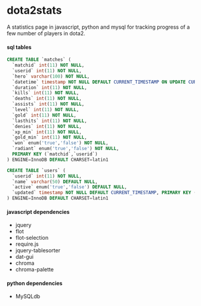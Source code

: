 dota2stats
==========
A statistics page in javascript, python and mysql for tracking progress of a few number of players in dota2.

#### sql tables
```sql
CREATE TABLE `matches` ( 
  `matchid` int(11) NOT NULL,
  `userid` int(11) NOT NULL,
  `hero` varchar(100) NOT NULL,
  `datetime` timestamp NOT NULL DEFAULT CURRENT_TIMESTAMP ON UPDATE CURRENT_TIMESTAMP,
  `duration` int(11) NOT NULL,
  `kills` int(11) NOT NULL,
  `deaths` int(11) NOT NULL,
  `assists` int(11) NOT NULL,
  `level` int(11) NOT NULL,
  `gold` int(11) NOT NULL,
  `lasthits` int(11) NOT NULL,
  `denies` int(11) NOT NULL,
  `xp_min` int(11) NOT NULL,
  `gold_min` int(11) NOT NULL,
  `won` enum('true','false') NOT NULL,
  `radiant` enum('true','false') NOT NULL,
  PRIMARY KEY (`matchid`,`userid`) 
) ENGINE=InnoDB DEFAULT CHARSET=latin1

CREATE TABLE `users` ( 
  `userid` int(11) NOT NULL,
  `name` varchar(50) DEFAULT NULL,
  `active` enum('true','false') DEFAULT NULL,
  `updated` timestamp NOT NULL DEFAULT CURRENT_TIMESTAMP, PRIMARY KEY (`userid`) 
) ENGINE=InnoDB DEFAULT CHARSET=latin1
```


#### javascript dependencies
* jquery
* flot
* flot-selection
* require.js
* jquery-tablesorter
* dat-gui
* chroma
* chroma-palette

#### python dependencies
* MySQLdb

